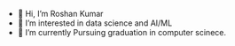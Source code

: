 - 👋 Hi, I’m Roshan Kumar
- 👀 I’m interested in data science and AI/ML
- 🌱 I’m currently Pursuing graduation in computer scinece.

<!---
roshan-byte/roshan-byte is a ✨ special ✨ repository because its `README.md` (this file) appears on your GitHub profile.
You can click the Preview link to take a look at your changes.
--->
